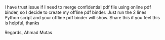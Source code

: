 I have trust issue if I need to merge confidential pdf file using online pdf binder, so I decide to create my offline pdf binder.
Just run the 2 lines Python script and your offline pdf binder will show.
Share this if you feel this is helpful, thanks

Regards,
Ahmad Mutas

